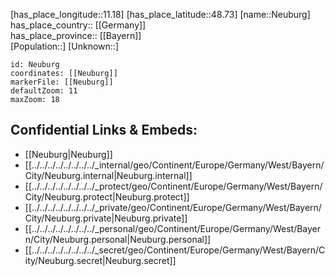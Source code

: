 ﻿---
location: [48.73,11.18] 
mapzoom: [7,12] 
mapmarker: city 
type: City
tags:
- geo/City


SpocWebEntityId: 32800
isDeleted: false
confidential: public

---
[has_place_longitude::11.18] 
[has_place_latitude::48.73] 
[name::Neuburg] 
has_place_country:: [[Germany]]  
has_place_province:: [[Bayern]]  
[Population::] 
[Unknown::] 


```leaflet
id: Neuburg
coordinates: [[Neuburg]] 
markerFile: [[Neuburg]] 
defaultZoom: 11 
maxZoom: 18
```


## Confidential Links & Embeds: 
- [[Neuburg|Neuburg]]  
- [[../../../../../../../../_internal/geo/Continent/Europe/Germany/West/Bayern/City/Neuburg.internal|Neuburg.internal]] 
- [[../../../../../../../../_protect/geo/Continent/Europe/Germany/West/Bayern/City/Neuburg.protect|Neuburg.protect]] 
- [[../../../../../../../../_private/geo/Continent/Europe/Germany/West/Bayern/City/Neuburg.private|Neuburg.private]] 
- [[../../../../../../../../_personal/geo/Continent/Europe/Germany/West/Bayern/City/Neuburg.personal|Neuburg.personal]] 
- [[../../../../../../../../_secret/geo/Continent/Europe/Germany/West/Bayern/City/Neuburg.secret|Neuburg.secret]] 
